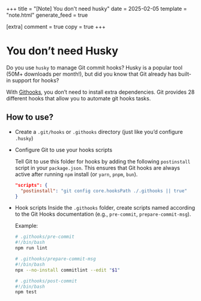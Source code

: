 +++
title = "[Note] You don't need husky"
date = 2025-02-05
template = "note.html"
generate_feed = true

[extra]
comment = true
copy = true
+++

# You don’t need Husky

Do you use `husky` to manage Git commit hooks? Husky is a popular tool (50M+ downloads per month!), but did you know that Git already has built-in support for hooks?

With [Githooks](https://git-scm.com/docs/githooks), you don’t need to install extra dependencies. Git provides 28 different hooks that allow you to automate git hooks tasks.

## How to use?

- Create a `.git/hooks` or `.githooks` directory (just like you’d configure `.husky`)

- Configure Git to use your hooks scripts

    Tell Git to use this folder for hooks by adding the following `postinstall` script in your `package.json`. This ensures that Git hooks are always active after running `npm` install (or `yarn`, `pnpm`, `bun`).

    ```json
    "scripts": {
      "postinstall": "git config core.hooksPath ./.githooks || true"
    }
    ```

- Hook scripts
  Inside the `.githooks` folder, create scripts named according to the Git Hooks documentation (e.g., `pre-commit`, `prepare-commit-msg`).

    Example:

    ```bash
    # .githooks/pre-commit
    #!/bin/bash
    npm run lint
    ```

    ```bash
    # .githooks/prepare-commit-msg
    #!/bin/bash
    npx --no-install commitlint --edit "$1"
    ```

    ```bash
    # .githooks/post-commit
    #!/bin/bash
    npm test
    ```
